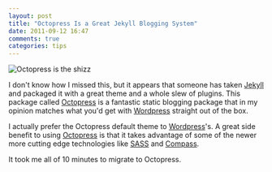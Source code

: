 ```yaml
---
layout: post
title: "Octopress Is a Great Jekyll Blogging System"
date: 2011-09-12 16:47
comments: true
categories: tips
---
```

![Octopress is the shizz](http://i.imgur.com/0HT9J.png)

I don't know how I missed this, but it appears that someone has taken [Jekyll] and packaged it with a great theme and a whole slew of plugins.  This package called [Octopress] is a fantastic static blogging package that in my opinion matches what you'd get with [Wordpress] straight out of the box.

I actually prefer the Octopress default theme to [Wordpress]'s.  A great side benefit to using [Octopress] is that it takes advantage of some of the newer more cutting edge technologies like [SASS] and [Compass].

It took me all of 10 minutes to migrate to Octopress.

[Octopress]: http://www.octopress.org
[SASS]: http://sass-lang.com/
[Compass]: http://compass-style.org/
[Wordpress]: http://www.wordpress.org
[Jekyll]: http://www.jekyllrb.org